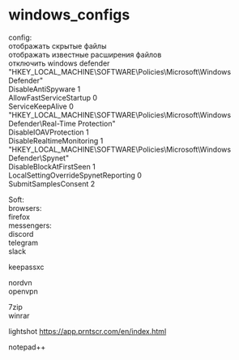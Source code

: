 # windows_configs 

config:  
отображать скрытые файлы  
отображать известные расширения файлов  
отключить windows defender  
    "HKEY_LOCAL_MACHINE\SOFTWARE\Policies\Microsoft\Windows Defender"  
    DisableAntiSpyware 1  
    AllowFastServiceStartup 0  
    ServiceKeepAlive 0  
    "HKEY_LOCAL_MACHINE\SOFTWARE\Policies\Microsoft\Windows Defender\Real-Time Protection"  
    DisableIOAVProtection 1  
    DisableRealtimeMonitoring 1  
    "HKEY_LOCAL_MACHINE\SOFTWARE\Policies\Microsoft\Windows Defender\Spynet"  
    DisableBlockAtFirstSeen 1  
    LocalSettingOverrideSpynetReporting 0  
    SubmitSamplesConsent 2  
  
Soft:  
browsers:  
firefox  
messengers:  
discord  
telegram  
slack  
  
keepassxc  
  
nordvn  
openvpn  
  
7zip  
winrar  
  
lightshot https://app.prntscr.com/en/index.html  
  
notepad++  
